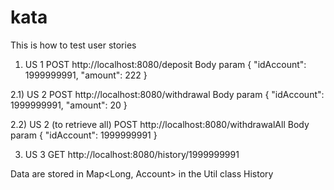# kata

This is how to test  user stories

1) US 1 
  POST http://localhost:8080/deposit
  Body param {
    "idAccount": 1999999991,
    "amount": 222
  }
  
 2.1) US 2 
  POST http://localhost:8080/withdrawal
  Body param {
    "idAccount": 1999999991,
    "amount": 20
  }
  
 2.2) US 2 (to retrieve all)
  POST http://localhost:8080/withdrawalAll
  Body param {
    "idAccount": 1999999991
  }

 3) US 3 
  GET http://localhost:8080/history/1999999991
  
  
  Data are stored in Map<Long, Account> in the Util class History

